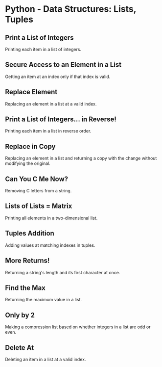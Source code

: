# Python - Data Structures: Lists, Tuples

## Print a List of Integers
Printing each item in a list of integers.

## Secure Access to an Element in a List
Getting an item at an index only if that index is valid.

## Replace Element
Replacing an element in a list at a valid index.

## Print a List of Integers... in Reverse!
Printing each item in a list in reverse order.

## Replace in Copy
Replacing an element in a list and returning a copy with the change without modifying the original.

## Can You C Me Now?
Removing C letters from a string.

## Lists of Lists = Matrix
Printing all elements in a two-dimensional list.

## Tuples Addition
Adding values at matching indexes in tuples.

## More Returns!
Returning a string's length and its first character at once.

## Find the Max
Returning the maximum value in a list.

## Only by 2
Making a compression list based on whether integers in a list are odd or even.

## Delete At
Deleting an item in a list at a valid index.
